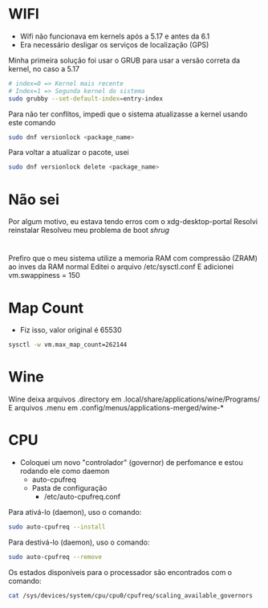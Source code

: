 # WIFI
- Wifi não funcionava em kernels após a 5.17 e antes da 6.1
- Era necessário desligar os serviços de localização (GPS)

Minha primeira solução foi usar o GRUB para usar a versão correta da kernel, no caso a 5.17
``` Bash
# index=0 => Kernel mais recente
# Index=1 => Segunda kernel do sistema
sudo grubby --set-default-index=entry-index
```

Para não ter conflitos, impedi que o sistema atualizasse a kernel usando este comando
``` Bash
sudo dnf versionlock <package_name>
```

Para voltar a atualizar o pacote, usei
``` Bash
sudo dnf versionlock delete <package_name>
```

# Não sei
Por algum motivo, eu estava tendo erros com o xdg-desktop-portal
Resolvi reinstalar
Resolveu meu problema de boot
_shrug_

# ####

Prefiro que o meu sistema utilize a memoria RAM com compressão (ZRAM) ao inves da RAM normal
Editei o arquivo
        /etc/sysctl.conf
E adicionei
      vm.swappiness = 150

# Map Count
- Fiz isso, valor original é 65530
``` Bash
sysctl -w vm.max_map_count=262144
```


# Wine
Wine deixa arquivos .directory em .local/share/applications/wine/Programs/ 
E arquivos .menu em .config/menus/applications-merged/wine-*


# CPU
- Coloquei um novo "controlador" (governor) de perfomance e estou rodando ele como daemon
  - auto-cpufreq
  - Pasta de configuração
    - /etc/auto-cpufreq.conf

Para ativá-lo (daemon), uso o comando:
``` Bash
sudo auto-cpufreq --install
```
Para destivá-lo (daemon), uso o comando:
``` Bash
sudo auto-cpufreq --remove
```
Os estados disponíveis para o processador são encontrados com o comando:
``` Bash
cat /sys/devices/system/cpu/cpu0/cpufreq/scaling_available_governors
```